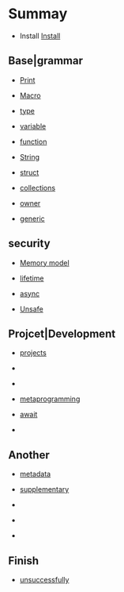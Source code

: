 # Summay

- Install [Install](./install.md)

## Base|grammar

- [Print](./print.md)


- [Macro](./macro.md)

- [type](./type.md)

- [variable](./variable.md)

- [function](./function.md)

- [String](./String.md)

- [struct](./struct.md)

- [collections](./collections.md)

- [owner](./ownership.md)

- [generic](./generics.md)

## security

- [Memory model](./memory.md)

- [lifetime](./lifetime.md)

- [async](./async.md)

- [Unsafe](./unsafe.md)


## Projcet|Development

- [projects](./projects.md)

- []()

- []()

- [metaprogramming](./metaprogramming.md)

- [await](./await.md)

- []()

## Another

- [metadata](./metadata.md)

- [supplementary](./supplementary.md)

- []()

- []()

- []()


## Finish

- [unsuccessfully](./unsuccessfully.md)